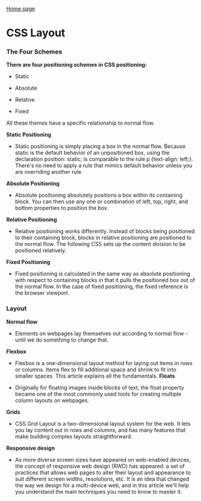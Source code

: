 [Home page](https://cfjalos.github.io/code201-reading-notes/)

# CSS Layout #

### The Four Schemes

**There are four positioning schemes in CSS positioning:**

* Static

* Absolute

* Relative

* Fixed

All these themes have a specific relationship to normal flow.

**Static Positioning**

* Static positioning is simply placing a box in the normal flow. Because static is the default behavior of an unpositioned box, using the declaration position: static; is comparable to the rule p {text-align: left;}. There's no need to apply a rule that mimics default behavior unless you are overriding another rule.

**Absolute Positioning**

* Absolute positioning absolutely positions a box within its containing block. You can then use any one or combination of left, top, right, and bottom properties to position the box.

**Relative Positioning**

* Relative positioning works differently. Instead of blocks being positioned to their containing block, blocks in relative positioning are positioned to the normal flow. The following CSS sets up the content division to be positioned relatively.

**Fixed Positioning**

* Fixed positioning is calculated in the same way as absolute positioning with respect to containing blocks in that it pulls the positioned box out of the normal flow. In the case of fixed positioning, the fixed reference is the browser viewport.

### Layout 

**Normal flow**

* Elements on webpages lay themselves out according to normal flow - until we do something to change that.

**Flexbox**

* Flexbox is a one-dimensional layout method for laying out items in rows or columns. Items flex to fill additional space and shrink to fit into smaller spaces. This article explains all the fundamentals. 
**Floats**

* Originally for floating images inside blocks of text, the float property became one of the most commonly used tools for creating multiple column layouts on webpages. 

**Grids**

* CSS Grid Layout is a two-dimensional layout system for the web. It lets you lay content out in rows and columns, and has many features that make building complex layouts straightforward. 

**Responsive design**

* As more diverse screen sizes have appeared on web-enabled devices, the concept of responsive web design (RWD) has appeared: a set of practices that allows web pages to alter their layout and appearance to suit different screen widths, resolutions, etc. It is an idea that changed the way we design for a multi-device web, and in this article we'll help you understand the main techniques you need to know to master it.

